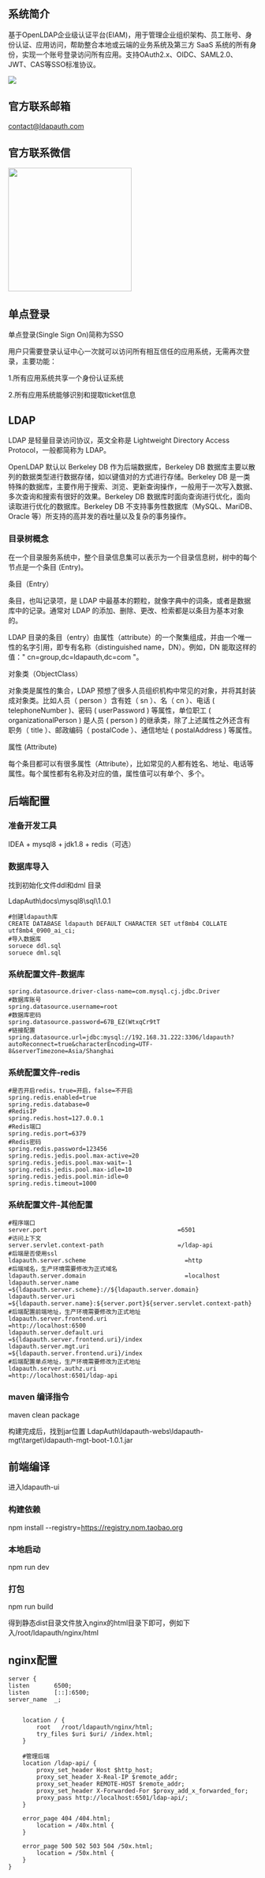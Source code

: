 ## 系统简介

基于OpenLDAP企业级认证平台(EIAM)，用于管理企业组织架构、员工账号、身份认证、应用访问，帮助整合本地或云端的业务系统及第三方 SaaS 系统的所有身份，实现一个账号登录访问所有应用。支持OAuth2.x、OIDC、SAML2.0、JWT、CAS等SSO标准协议。

![](login.png)

## 官方联系邮箱

contact@ldapauth.com

## 官方联系微信

<img src="weixin.jpg" style="width: 250px">

## 单点登录
单点登录(Single Sign On)简称为SSO

用户只需要登录认证中心一次就可以访问所有相互信任的应用系统，无需再次登录，主要功能：

1.所有应用系统共享一个身份认证系统

2.所有应用系统能够识别和提取ticket信息


## LDAP
LDAP 是轻量目录访问协议，英文全称是 Lightweight Directory Access Protocol，一般都简称为 LDAP。

OpenLDAP 默认以 Berkeley DB 作为后端数据库，Berkeley DB 数据库主要以散列的数据类型进行数据存储，如以键值对的方式进行存储。Berkeley DB 是一类特殊的数据库，主要作用于搜索、浏览、更新查询操作，一般用于一次写入数据、多次查询和搜索有很好的效果。Berkeley DB 数据库时面向查询进行优化，面向读取进行优化的数据库。Berkeley DB 不支持事务性数据库（MySQL、MariDB、Oracle 等）所支持的高并发的吞吐量以及复杂的事务操作。

### 目录树概念

在一个目录服务系统中，整个目录信息集可以表示为一个目录信息树，树中的每个节点是一个条目 (Entry)。

条目（Entry）

条目，也叫记录项，是 LDAP 中最基本的颗粒，就像字典中的词条，或者是数据库中的记录。通常对 LDAP 的添加、删除、更改、检索都是以条目为基本对象的。

LDAP 目录的条目（entry）由属性（attribute）的一个聚集组成，并由一个唯一性的名字引用，即专有名称（distinguished name，DN）。例如，DN 能取这样的值：" cn=group,dc=ldapauth,dc=com "。

对象类（ObjectClass）

对象类是属性的集合，LDAP 预想了很多人员组织机构中常见的对象，并将其封装成对象类。比如人员（ person ）含有姓（ sn ）、名（ cn ）、电话 ( telephoneNumber )、密码 ( userPassword ) 等属性，单位职工 ( organizationalPerson ) 是人员 ( person ) 的继承类，除了上述属性之外还含有职务（ title ）、邮政编码（ postalCode ）、通信地址 ( postalAddress ) 等属性。

属性 (Attribute)

每个条目都可以有很多属性（Attribute），比如常见的人都有姓名、地址、电话等属性。每个属性都有名称及对应的值，属性值可以有单个、多个。

## 后端配置

### 准备开发工具
IDEA + mysql8 + jdk1.8 + redis（可选）

### 数据库导入
找到初始化文件ddl和dml
目录

LdapAuth\docs\mysql8\sql\1.0.1
````
#创建ldapauth库
CREATE DATABASE ldapauth DEFAULT CHARACTER SET utf8mb4 COLLATE utf8mb4_0900_ai_ci;
#导入数据库
soruece ddl.sql
soruece dml.sql

````

### 系统配置文件-数据库
````
spring.datasource.driver-class-name=com.mysql.cj.jdbc.Driver
#数据库账号
spring.datasource.username=root
#数据库密码
spring.datasource.password=67B_EZ(WtxqCr9tT
#链接配置
spring.datasource.url=jdbc:mysql://192.168.31.222:3306/ldapauth?autoReconnect=true&characterEncoding=UTF-8&serverTimezone=Asia/Shanghai
````


### 系统配置文件-redis

````
#是否开启redis，true=开启，false=不开启
spring.redis.enabled=true
spring.redis.database=0
#RedisIP
spring.redis.host=127.0.0.1
#Redis端口
spring.redis.port=6379
#Redis密码
spring.redis.password=123456
spring.redis.jedis.pool.max-active=20
spring.redis.jedis.pool.max-wait=-1
spring.redis.jedis.pool.max-idle=10
spring.redis.jedis.pool.min-idle=0
spring.redis.timeout=1000
````

### 系统配置文件-其他配置

````
#程序端口
server.port                                     =6501
#访问上下文
server.servlet.context-path                     =/ldap-api
#后端是否使用ssl
ldapauth.server.scheme                            =http
#后端域名，生产环境需要修改为正式域名
ldapauth.server.domain                            =localhost
ldapauth.server.name                              =${ldapauth.server.scheme}://${ldapauth.server.domain}
ldapauth.server.uri                               =${ldapauth.server.name}:${server.port}${server.servlet.context-path}
#后端配置前端地址，生产环境需要修改为正式地址
ldapauth.server.frontend.uri                      =http://localhost:6500
ldapauth.server.default.uri                       =${ldapauth.server.frontend.uri}/index
ldapauth.server.mgt.uri                           =${ldapauth.server.frontend.uri}/index
#后端配置单点地址，生产环境需要修改为正式地址
ldapauth.server.authz.uri                         =http://localhost:6501/ldap-api
````

### maven 编译指令

maven clean package

构建完成后，找到jar位置
LdapAuth\ldapauth-webs\ldapauth-mgt\target\ldapauth-mgt-boot-1.0.1.jar

## 前端编译
进入ldapauth-ui

### 构建依赖

npm install --registry=https://registry.npm.taobao.org

### 本地启动
npm run dev

### 打包
npm run build

得到静态dist目录文件放入nginx的html目录下即可，例如下入/root/ldapauth/nginx/html
## nginx配置
````
server {
listen       6500;
listen       [::]:6500;
server_name  _;


	location / {
		root   /root/ldapauth/nginx/html;
		try_files $uri $uri/ /index.html;
	}

	#管理后端
	location /ldap-api/ {
        proxy_set_header Host $http_host;
        proxy_set_header X-Real-IP $remote_addr;
        proxy_set_header REMOTE-HOST $remote_addr;
        proxy_set_header X-Forwarded-For $proxy_add_x_forwarded_for;
        proxy_pass http://localhost:6501/ldap-api/;
	}

	error_page 404 /404.html;
		location = /40x.html {
	}

	error_page 500 502 503 504 /50x.html;
		location = /50x.html {
	}
}
````
